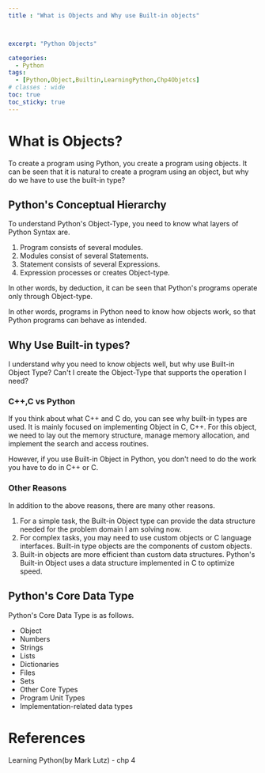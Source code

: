 ```yaml
---
title : "What is Objects and Why use Built-in objects"



excerpt: "Python Objects"

categories:
  - Python
tags:
  - [Python,Object,Builtin,LearningPython,Chp4Objetcs]
# classes : wide
toc: true
toc_sticky: true
---
```

# What is Objects?

To create a program using Python, you create a program using objects. It can be seen that it is natural to create a program using an object, but why do we have to use the built-in type?

## Python's Conceptual Hierarchy

To understand Python's Object-Type, you need to know what layers of Python Syntax are.

1. Program consists of several modules.
2. Modules consist of several Statements.
3. Statement consists of several Expressions.
4. Expression processes or creates Object-type.

In other words, by deduction, it can be seen that Python's programs operate only through Object-type.

In other words, programs in Python need to know how objects work, so that Python programs can behave as intended.



## Why Use Built-in types?

I understand why you need to know objects well, but why use Built-in Object Type? Can't I create the Object-Type that supports the operation I need?

### C++,C vs Python

 If you think about what C++ and C do, you can see why built-in types are used. It is mainly focused on implementing Object in C, C++. For this object, we need to lay out the memory structure, manage memory allocation, and implement the search and access routines.

However, if you use Built-in Object in Python, you don't need to do the work you have to do in C++ or C.

### Other Reasons

In addition to the above reasons, there are many other reasons.

1. For a simple task, the Built-in Object type can provide the data structure needed for the problem domain I am solving now.
2. For complex tasks, you may need to use custom objects or C language interfaces. Built-in type objects are the components of custom objects.
3. Built-in objects are more efficient than custom data structures. Python's Built-in Object uses a data structure implemented in C to optimize speed.

## Python's Core Data Type

Python's Core Data Type is as follows.

- Object
- Numbers
- Strings
- Lists
- Dictionaries
- Files
- Sets
- Other Core Types
- Program Unit Types
- Implementation-related data types

# References



Learning Python(by Mark Lutz)  - chp 4


